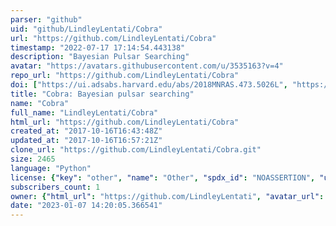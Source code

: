 ```yaml
---
parser: "github"
uid: "github/LindleyLentati/Cobra"
url: "https://github.com/LindleyLentati/Cobra"
timestamp: "2022-07-17 17:14:54.443138"
description: "Bayesian Pulsar Searching"
avatar: "https://avatars.githubusercontent.com/u/3535163?v=4"
repo_url: "https://github.com/LindleyLentati/Cobra"
doi: ["https://ui.adsabs.harvard.edu/abs/2018MNRAS.473.5026L", "https://ui.adsabs.harvard.edu/abs/2020ascl.soft02016L/abstract"]
title: "Cobra: Bayesian pulsar searching"
name: "Cobra"
full_name: "LindleyLentati/Cobra"
html_url: "https://github.com/LindleyLentati/Cobra"
created_at: "2017-10-16T16:43:48Z"
updated_at: "2017-10-16T16:57:21Z"
clone_url: "https://github.com/LindleyLentati/Cobra.git"
size: 2465
language: "Python"
license: {"key": "other", "name": "Other", "spdx_id": "NOASSERTION", "url": null, "node_id": "MDc6TGljZW5zZTA="}
subscribers_count: 1
owner: {"html_url": "https://github.com/LindleyLentati", "avatar_url": "https://avatars.githubusercontent.com/u/3535163?v=4", "login": "LindleyLentati", "type": "User"}
date: "2023-01-07 14:20:05.366541"
---
```

